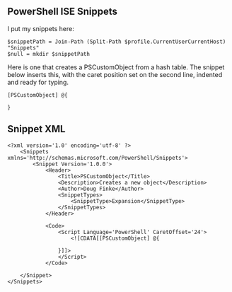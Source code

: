 ## PowerShell ISE Snippets

I put my snippets here: 

	$snippetPath = Join-Path (Split-Path $profile.CurrentUserCurrentHost) "Snippets"
	$null = mkdir $snippetPath

Here is one that creates a PSCustomObject from a hash table. The snippet below inserts this, with the caret position set on the second line, indented and ready for typing. 

	[PSCustomObject] @{
	    
	}

## Snippet XML


	<?xml version='1.0' encoding='utf-8' ?>
	    <Snippets  xmlns='http://schemas.microsoft.com/PowerShell/Snippets'>
	        <Snippet Version='1.0.0'>
	            <Header>
	                <Title>PSCustomObject</Title>
	                <Description>Creates a new object</Description>
	                <Author>Doug Finke</Author>
	                <SnippetTypes>
	                    <SnippetType>Expansion</SnippetType>
	                </SnippetTypes>
	            </Header>
	
	            <Code>
	                <Script Language='PowerShell' CaretOffset='24'>
	                    <![CDATA[[PSCustomObject] @{
	
					}]]>
	                </Script>
	            </Code>
	
	    </Snippet>
	</Snippets>